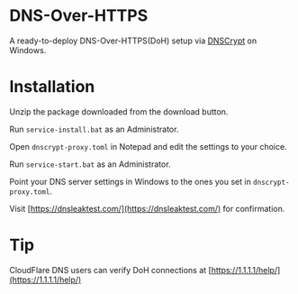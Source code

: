 # DNS-Over-HTTPS
A ready-to-deploy DNS-Over-HTTPS(DoH) setup via [DNSCrypt](https://github.com/jedisct1/dnscrypt-proxy) on Windows.

# Installation

Unzip the package downloaded from the download button.

Run `service-install.bat` as an Administrator.

Open `dnscrypt-proxy.toml` in Notepad and edit the settings to your choice.

Run `service-start.bat` as an Administrator.

Point your DNS server settings in Windows to the ones you set in `dnscrypt-proxy.toml`.

Visit [https://dnsleaktest.com/](https://dnsleaktest.com/) for confirmation.

# Tip

CloudFlare DNS users can verify DoH connections at [https://1.1.1.1/help/](https://1.1.1.1/help/)
